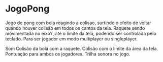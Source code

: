 # JogoPong

Jogo de pong com bola reagindo a colisao, surtindo o efeito de voltar quando houver colisão em todos os cantos da tela.
  Raquete sendo movimentada no eixoY, até o limite da tela, podendo ser controlada pelo teclado.
  Para ser jogador em modo multiplayer ou singleplayer.
  
Som
  Colisão da bola com a raquete.
  Colisão com o limite da área da tela.
  Pontuação para ambos os jogadores.
  Trilha sonora no jogo.
